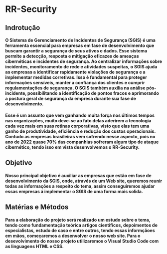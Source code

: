 # RR-Security

## Indrotução 

#### O Sistema de Gerenciamento de Incidentes de Segurança (SGIS) é uma ferramenta essencial para empresas em fase de desenvolvimento que buscam garantir a segurança de seus ativos e dados. Esse sistema permite a detecção, resposta e mitigação eficazes de ameaças cibernéticas e incidentes de segurança. Ao centralizar informações sobre incidentes, monitoramento de rede e atividades suspeitas, o SGIS ajuda as empresas a identificar rapidamente violações de segurança e a implementar medidas corretivas. Isso é fundamental para proteger informações sensíveis, manter a confiança dos clientes e cumprir regulamentações de segurança. O SGIS também auxilia na análise pós-incidente, possibilitando a identificação de pontos fracos e aprimorando a postura geral de segurança da empresa durante sua fase de desenvolvimento.

#### Esse é um assunto que vem ganhando muita força nos últimos tempos nas organizações, muito deve-se ao fato delas aderirem a tecnologia cada vez mais em suas rotinas corporativas, visto que elas tem uma ganho de produtividade, eficiência e redução dos custos operacionais. Contudo as empresas brasileiras vem sofrendo nesse aspecto, pois no ano de 2022 quase 70% das companhias sofreram algum tipo de ataque cibernético, tendo isso  em vista desenvolvemos o RR-Security.

## Objetivo

#### Nosso principal objetivo é auxiliar as empresas que estão em fase de desenvolvimento da SGIS, onde, através de um Web site, queremos reunir todas as informações a respeito do tema, assim conseguiremos ajudar essas empresas á implementar o SGIS de uma forma mais solida.

## Matérias e Métodos 

#### Para a elaboração do projeto será realizado um estudo sobre o tema, tendo como fundamentação teórica artigos cientificos, depoimentos de especialistas, estudo de caso e entre outros, tendo essas informçãoes em mãos, começaremos a desenvolver o nosso web site. Para o desevolvimento do nosso projeto utilizaremos o Visual Studio Code com as linguagens HTML e CSS.
